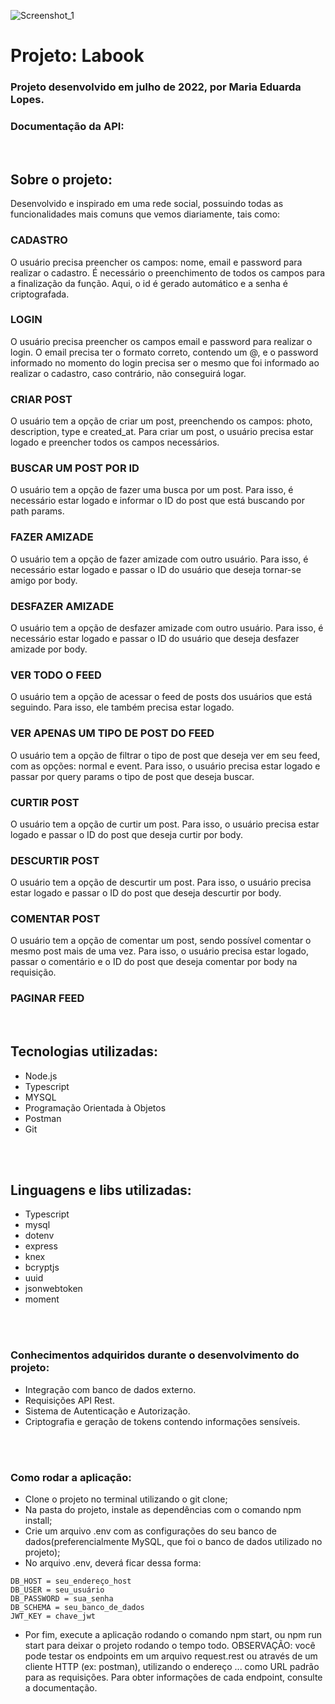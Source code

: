 ![Screenshot_1](https://user-images.githubusercontent.com/45580434/79641791-06e1c100-8170-11ea-8ecf-b6c889805d55.png)
<br>


# Projeto: Labook

### Projeto desenvolvido em julho de 2022, por Maria Eduarda Lopes.

### Documentação da API:

<br>

## Sobre o projeto: 
Desenvolvido e inspirado em uma rede social, possuindo todas as funcionalidades mais comuns que vemos diariamente, tais como:

### CADASTRO
O usuário precisa preencher os campos: nome, email e password para realizar o cadastro. É necessário o preenchimento de todos os campos para a finalização da função. Aqui, o id é gerado automático e a senha é criptografada.

### LOGIN
O usuário precisa preencher os campos email e password para realizar o login. O email precisa ter o formato correto, contendo um @, e o password informado no momento do login precisa ser o mesmo que foi informado ao realizar o cadastro, caso contrário, não conseguirá logar.
<br>
### CRIAR POST
O usuário tem a opção de criar um post, preenchendo os campos: photo, description, type e created_at. Para criar um post, o usuário precisa estar logado e preencher todos os campos necessários.
<br>
### BUSCAR UM POST POR ID
O usuário tem a opção de fazer uma busca por um post. Para isso, é necessário estar logado e informar o ID do post que está buscando por path params.
<br>
### FAZER AMIZADE
O usuário tem a opção de fazer amizade com outro usuário. Para isso, é necessário estar logado e passar o ID do usuário que deseja tornar-se amigo por body.
<br>
### DESFAZER AMIZADE
O usuário tem a opção de desfazer amizade com outro usuário. Para isso, é necessário estar logado e passar o ID do usuário que deseja desfazer amizade por body.
<br>
### VER TODO O FEED
O usuário tem a opção de acessar o feed de posts dos usuários que está seguindo. Para isso, ele também precisa estar logado. 
<br>
### VER APENAS UM TIPO DE POST DO FEED
O usuário tem a opção de filtrar o tipo de post que deseja ver em seu feed, com as opções: normal e event. Para isso, o usuário precisa estar logado e passar por query params o tipo de post que deseja buscar.
<br>
### CURTIR POST
O usuário tem a opção de curtir um post. Para isso, o usuário precisa estar logado e passar o ID do post que deseja curtir por body.
<br>
### DESCURTIR POST
O usuário tem a opção de descurtir um post. Para isso, o usuário precisa estar logado e passar o ID do post que deseja descurtir por body.
<br>
### COMENTAR POST
O usuário tem a opção de comentar um post, sendo possível comentar o mesmo post mais de uma vez. Para isso, o usuário precisa estar logado, passar o comentário e o ID do post que deseja comentar por body na requisição.
<br>
### PAGINAR FEED

<br>

## Tecnologias utilizadas:
- Node.js
- Typescript
- MYSQL
- Programação Orientada à Objetos
- Postman
- Git
<br>
<br>

## Linguagens e libs utilizadas:
- Typescript
- mysql
- dotenv
- express
- knex
- bcryptjs
- uuid
- jsonwebtoken
- moment
<br>
<br>

### Conhecimentos adquiridos durante o desenvolvimento do projeto:
- Integração com banco de dados externo.
- Requisições API Rest.
- Sistema de Autenticação e Autorização.
- Criptografia e geração de tokens contendo informações sensíveis.
<br>
<br>

### Como rodar a aplicação:
- Clone o projeto no terminal utilizando o git clone;
- Na pasta do projeto, instale as dependências com o comando npm install;
- Crie um arquivo .env com as configurações do seu banco de dados(preferencialmente MySQL, que foi o banco de dados utilizado no projeto);
- No arquivo .env, deverá ficar dessa forma:

```
DB_HOST = seu_endereço_host
DB_USER = seu_usuário
DB_PASSWORD = sua_senha
DB_SCHEMA = seu_banco_de_dados
JWT_KEY = chave_jwt
```
- Por fim, execute a aplicação rodando o comando npm start, ou npm run start para deixar o projeto rodando o tempo todo.
OBSERVAÇÃO: você pode testar os endpoints em um arquivo request.rest ou através de um cliente HTTP (ex: postman), utilizando o endereço ... como URL padrão para as requisições. Para obter informações de cada endpoint, consulte a documentação.
<br>